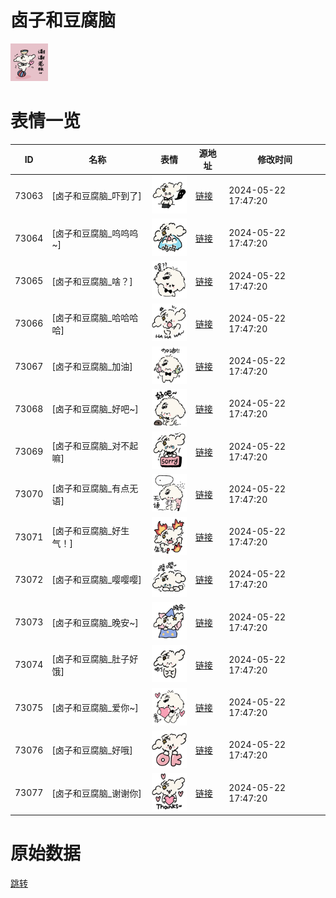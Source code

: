 # 卤子和豆腐脑

<img src="./cover.png" height="60" alt="cover" />

# 表情一览

|ID|名称|表情|源地址|修改时间|
|----|----|----|----|----|
|73063|[卤子和豆腐脑_吓到了]|<img src="./pic/073063_%5B卤子和豆腐脑_吓到了%5D.png" height="60" alt="吓到了"/>|[链接](https://i0.hdslb.com/bfs/garb/09605a22d0602aac742d5c59595634511d0b9afa.png)|2024-05-22 17:47:20|
|73064|[卤子和豆腐脑_呜呜呜~]|<img src="./pic/073064_%5B卤子和豆腐脑_呜呜呜~%5D.png" height="60" alt="呜呜呜~"/>|[链接](https://i0.hdslb.com/bfs/garb/f3cc37eddde339b845949c46070b227f61b0f251.png)|2024-05-22 17:47:20|
|73065|[卤子和豆腐脑_啥？]|<img src="./pic/073065_%5B卤子和豆腐脑_啥？%5D.png" height="60" alt="啥？"/>|[链接](https://i0.hdslb.com/bfs/garb/3c10da58905320e282c7889cae8a780aea581a1b.png)|2024-05-22 17:47:20|
|73066|[卤子和豆腐脑_哈哈哈哈]|<img src="./pic/073066_%5B卤子和豆腐脑_哈哈哈哈%5D.png" height="60" alt="哈哈哈哈"/>|[链接](https://i0.hdslb.com/bfs/garb/c4520860adc0c420e9f12c8fc70cef3f603c0b80.png)|2024-05-22 17:47:20|
|73067|[卤子和豆腐脑_加油]|<img src="./pic/073067_%5B卤子和豆腐脑_加油%5D.png" height="60" alt="加油"/>|[链接](https://i0.hdslb.com/bfs/garb/f8b6b6441e6f37400e6167c04c7f05011da8cf7e.png)|2024-05-22 17:47:20|
|73068|[卤子和豆腐脑_好吧~]|<img src="./pic/073068_%5B卤子和豆腐脑_好吧~%5D.png" height="60" alt="好吧~"/>|[链接](https://i0.hdslb.com/bfs/garb/61e490a400d4da90e770880330e3e39601f689db.png)|2024-05-22 17:47:20|
|73069|[卤子和豆腐脑_对不起嘛]|<img src="./pic/073069_%5B卤子和豆腐脑_对不起嘛%5D.png" height="60" alt="对不起嘛"/>|[链接](https://i0.hdslb.com/bfs/garb/a143788a6799419cde1e8c08fdbabcffd205708c.png)|2024-05-22 17:47:20|
|73070|[卤子和豆腐脑_有点无语]|<img src="./pic/073070_%5B卤子和豆腐脑_有点无语%5D.png" height="60" alt="有点无语"/>|[链接](https://i0.hdslb.com/bfs/garb/d55aa3f72e9582345c4080d47d99231270c9bdbc.png)|2024-05-22 17:47:20|
|73071|[卤子和豆腐脑_好生气！]|<img src="./pic/073071_%5B卤子和豆腐脑_好生气！%5D.png" height="60" alt="好生气！"/>|[链接](https://i0.hdslb.com/bfs/garb/c2b28c5d2ab746a96b05a62a19d164010eefa522.png)|2024-05-22 17:47:20|
|73072|[卤子和豆腐脑_嘤嘤嘤]|<img src="./pic/073072_%5B卤子和豆腐脑_嘤嘤嘤%5D.png" height="60" alt="嘤嘤嘤"/>|[链接](https://i0.hdslb.com/bfs/garb/daf8d9ffed3412d98882af7fce07b2b047acbe56.png)|2024-05-22 17:47:20|
|73073|[卤子和豆腐脑_晚安~]|<img src="./pic/073073_%5B卤子和豆腐脑_晚安~%5D.png" height="60" alt="晚安~"/>|[链接](https://i0.hdslb.com/bfs/garb/15ceae1461cae47de842602ea081385de70d2005.png)|2024-05-22 17:47:20|
|73074|[卤子和豆腐脑_肚子好饿]|<img src="./pic/073074_%5B卤子和豆腐脑_肚子好饿%5D.png" height="60" alt="肚子好饿"/>|[链接](https://i0.hdslb.com/bfs/garb/64ef2654b7903514b3c63d795a7323ae7f847108.png)|2024-05-22 17:47:20|
|73075|[卤子和豆腐脑_爱你~]|<img src="./pic/073075_%5B卤子和豆腐脑_爱你~%5D.png" height="60" alt="爱你~"/>|[链接](https://i0.hdslb.com/bfs/garb/fb1dab592ff97b744a50b9e10560d52224f10d09.png)|2024-05-22 17:47:20|
|73076|[卤子和豆腐脑_好哦]|<img src="./pic/073076_%5B卤子和豆腐脑_好哦%5D.png" height="60" alt="好哦"/>|[链接](https://i0.hdslb.com/bfs/garb/738b854941e456b703ea8b780b25f3195517362d.png)|2024-05-22 17:47:20|
|73077|[卤子和豆腐脑_谢谢你]|<img src="./pic/073077_%5B卤子和豆腐脑_谢谢你%5D.png" height="60" alt="谢谢你"/>|[链接](https://i0.hdslb.com/bfs/garb/3bf665340bfcd3937c602588c339ca7d78823174.png)|2024-05-22 17:47:20|

# 原始数据

[跳转](./raw.json)

